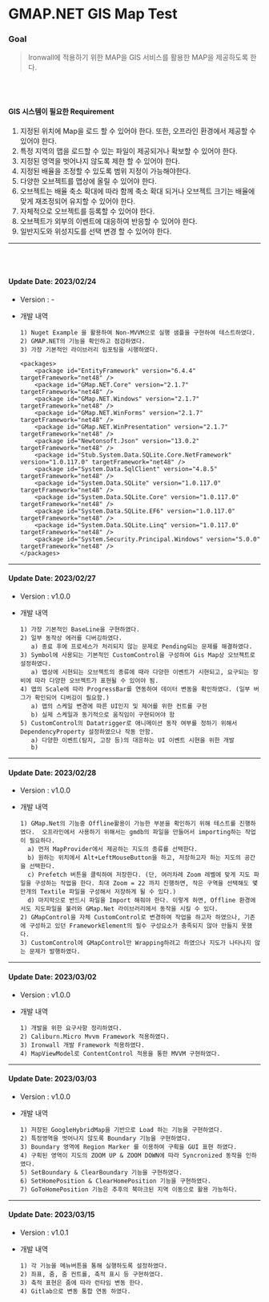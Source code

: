 # GMAP.NET GIS Map Test

### Goal
> Ironwall에 적용하기 위한 MAP을 GIS 서비스를 활용한 MAP을 제공하도록 한다.

<br>
<br>

#### GIS 시스템이 필요한 Requirement  

   1. 지정된 위치에 Map을 로드 할 수 있어야 한다. 또한, 오프라인 환경에서 제공할 수 있어야 한다.  
   2. 특정 지역의 맵을 로드할 수 있는 파일이 제공되거나 확보할 수 있어야 한다.
   3. 지정된 영역을 벗어나지 않도록 제한 할 수 있어야 한다.  
   4. 지정된 배율을 조정할 수 있도록 범위 지정이 가능해야한다.  
   5. 다양한 오브젝트를 맵상에 올릴 수 있어야 한다.  
   6. 오브젝트는 배율 축소 확대에 따라 함께 축소 확대 되거나 오브젝트 크기는 배율에 맞게 재조정되어 유지할 수 있어야 한다.  
   7. 자체적으로 오브젝트를 등록할 수 있어야 한다.  
   8. 오브젝트가 외부의 이벤트에 대응하여 반응할 수  있어야 한다.  
   9. 일반지도와 위성지도를 선택 변경 할 수 있어야 한다.  
<hr>

<br>
<br>

#### Update Date: 2023/02/24  

* Version : -  

* 개발 내역  
    
      1) Nuget Example 을 활용하여 Non-MVVM으로 실행 샘플을 구현하여 테스트하였다.  
      2) GMAP.NET의 기능을 확인하고 점검하였다.  
      3) 가장 기본적인 라이브러리 임포팅을 시행하였다.  
      
    ```
    <packages>
        <package id="EntityFramework" version="6.4.4" targetFramework="net48" />
        <package id="GMap.NET.Core" version="2.1.7" targetFramework="net48" />
        <package id="GMap.NET.Windows" version="2.1.7" targetFramework="net48" />
        <package id="GMap.NET.WinForms" version="2.1.7" targetFramework="net48" />
        <package id="GMap.NET.WinPresentation" version="2.1.7" targetFramework="net48" />
        <package id="Newtonsoft.Json" version="13.0.2" targetFramework="net48" />
        <package id="Stub.System.Data.SQLite.Core.NetFramework" version="1.0.117.0" targetFramework="net48" />
        <package id="System.Data.SqlClient" version="4.8.5" targetFramework="net48" />
        <package id="System.Data.SQLite" version="1.0.117.0" targetFramework="net48" />
        <package id="System.Data.SQLite.Core" version="1.0.117.0" targetFramework="net48" />
        <package id="System.Data.SQLite.EF6" version="1.0.117.0" targetFramework="net48" />
        <package id="System.Data.SQLite.Linq" version="1.0.117.0" targetFramework="net48" />
        <package id="System.Security.Principal.Windows" version="5.0.0" targetFramework="net48" />
    </packages>
    ```  
<hr>

#### Update Date: 2023/02/27  

* Version : v1.0.0  

* 개발 내역  
    
      1) 가장 기본적인 BaseLine을 구현하였다.  
      2) 일부 동작상 에러를 디버깅하였다.
         a) 종료 후에 프로세스가 처리되지 않는 문제로 Pending되는 문제를 해결하였다.  
      3) Symbol에 사용되는 기본적인 CustomControl을 구성하여 Gis Map상 오브젝트로 설정하였다.  
         a) 맵상에 시현되는 오브젝트의 종류에 때라 다양한 이벤트가 시현되고, 요구되는 장비에 따라 다양한 오브젝트가 표현될 수 있어야 됨.   
      4) 맵의 Scale에 따라 ProgressBar를 연동하여 데이터 변동을 확인하였다. (일부 버그가 확인되어 디버깅이 필요함.)  
         a) 맵의 스케일 변경에 따른 UI인지 및 제어를 위한 컨트롤 구현  
         b) 실제 스케일과 동기적으로 움직임이 구현되어야 함  
      5) CustomControl의 Datatrigger로 애니메이션 동작 여부를 정하기 위해서 DependencyProperty 설정하였으나 작동 안함.  
         a) 다양한 이벤트(탐지, 고장 등)의 대응하는 UI 이벤트 시현을 위한 개발  
         b) 

<hr>

#### Update Date: 2023/02/28  

* Version : v1.0.0  

* 개발 내역  


      1) GMap.Net의 기능중 Offline활용이 가능한 부분을 확인하기 위해 테스트를 진행하였다.  오프라인에서 사용하기 위해서는 gmdb의 파일을 만들어서 importing하는 작업이 필요하다.  
        a) 먼저 MapProvider에서 제공하는 지도의 종류를 선택한다.  
        b) 원하는 위치에서 Alt+LeftMouseButton을 하고, 저장하고자 하는 지도의 공간을 선택한다.   
        c) Prefetch 버튼을 클릭하여 저장한다. (단, 여러차례 Zoom 레벨에 맞게 지도 파일을 구성하는 작업을 한다. 최대 Zoom = 22 까지 진행하면, 작은 구역을 선택해도 몇 만개의 Textile 파일을 구성해서 저장하게 될 수 있다.)  
        d) 마지막으로 반드시 파일을 Import 해줘야 한다. 이렇게 하면, Offline 환경에서도 지도파일을 불러와 GMap.Net 라이브러리에서 동작을 시킬 수 있다.  
      2) GMapControl을 자체 CustomControl로 변경하여 작업을 하고자 하였으나, 기존에 구성하고 있던 FrameworkElement의 필수 구성요소가 충족되지 않아 만들지 못했다.  
      3) CustomControl에 GMapControl만 Wrapping하려고 하였으나 지도가 나타나지 않는 문제가 발행하였다.  
    
<hr>

#### Update Date: 2023/03/02  

* Version : v1.0.0  

* 개발 내역  

      1) 개발을 위한 요구사항 정리하였다.  
      2) Caliburn.Micro Mvvm Framework 적용하였다.  
      3) Ironwall 개발 Framework 적용하였다.  
      4) MapViewModel로 ContentControl 적용을 통한 MVVM 구현하였다.  

<hr>

#### Update Date: 2023/03/03  

* Version : v1.0.0  

* 개발 내역  

      1) 저장된 GoogleHybridMap을 기반으로 Load 하는 기능을 구현하였다.  
      2) 특정영역을 벗어나지 않도록 Boundary 기능을 구현하였다.  
      3) Boundary 영역에 Region Marker 를 이용하여 구획을 GUI 표현 하였다.  
      4) 구획된 영역이 지도의 ZOOM UP & ZOOM DOWN에 따라 Syncronized 동작을 인하였다.  
      5) SetBoundary & ClearBoundary 기능을 구현하였다.  
      6) SetHomePosition & ClearHomePosition 기능을 구현하였다.  
      7) GoToHomePosition 기능은 추후의 북마크된 지역 이동으로 활용 가능하다.  


<hr>

#### Update Date: 2023/03/15  

* Version : v1.0.1 

* 개발 내역  

      1) 각 기능을 메뉴버튼을 통해 실행하도록 설정하였다.  
      2) 좌표, 줌, 줌 컨트롤, 축적 표시 등 구현하였다.  
      3) 축적 표현은 줌에 따라 런타임 변동 한다.  
      4) Gitlab으로 변동 통합 연동 하였다.
